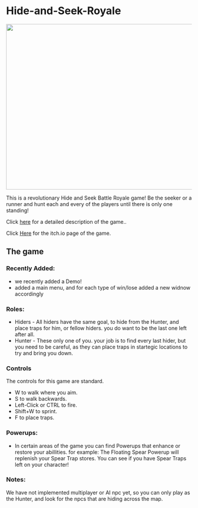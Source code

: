 # Hide-and-Seek-Royale

<img src="Pictures/main.png" width="900" height="450">

This is a revolutionary Hide and Seek Battle Royale game! Be the seeker or a runner and hunt each and every of the players until there is only one standing!

Click [here](https://github.com/gamedev-srg/Hide-and-Seek-Royale/blob/main/formal-elements.md) for a detailed description of the game..

Click [Here](https://g-r-s.itch.io/hidenseek) for the itch.io page of the game.


## The game
### Recently Added:
* we recently added a Demo!
* added a main menu, and for each type of win/lose added a new widnow accordingly
### Roles:
* Hiders - All hiders have the same goal, to hide from the Hunter, and place traps for him, or fellow hiders. you do want to be the last one left after all.
* Hunter - These only one of you. your job is to find every last hider, but you need to be careful, as they can place traps in startegic locations to try and bring you down.

### Controls
The controls for this game are standard. 
* W to walk where you aim. 
* S to walk backwards.
* Left-Click or CTRL to fire.
* Shift+W to sprint.
* F to place traps.

### Powerups:
* In certain areas of the game you can find Powerups that enhance or restore your abillities. 
for example: The Floating Spear Powerup will replenish your Spear Trap stores. You can see if you have Spear Traps left on your character!

### Notes:
We have not implemented multiplayer or AI npc yet, so you can only play as the Hunter, and look for the npcs that are hiding across the map.
